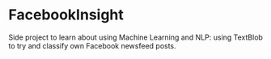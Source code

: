 # FacebookInsight
Side project to learn about using Machine Learning and NLP: using TextBlob to try and classify own Facebook newsfeed posts. 
